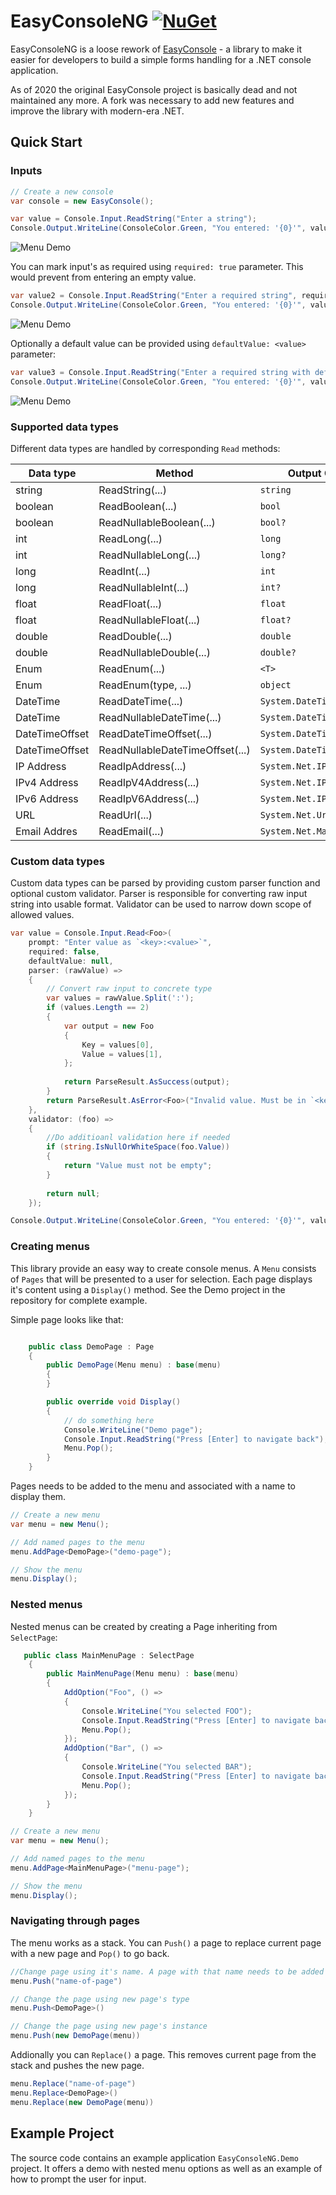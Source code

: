 # EasyConsoleNG [![NuGet](https://img.shields.io/nuget/v/EasyConsoleNG.svg)](https://www.nuget.org/packages/EasyConsoleNG/)

EasyConsoleNG is a loose rework of [EasyConsole](https://github.com/splttingatms/EasyConsole) - a library to make it easier for developers to build a simple forms handling for a .NET console application. 

As of 2020 the original EasyConsole project is basically dead and not maintained any more. A fork was necessary to add new features and improve the library with modern-era .NET.

## Quick Start

### Inputs

```c#
// Create a new console
var console = new EasyConsole();

var value = Console.Input.ReadString("Enter a string");
Console.Output.WriteLine(ConsoleColor.Green, "You entered: '{0}'", value);
```

![Menu Demo](Docs/Images/string_input1.gif)

You can mark input's as required using `required: true` parameter. This would prevent from entering an empty value. 

```c#
var value2 = Console.Input.ReadString("Enter a required string", required: true);
Console.Output.WriteLine(ConsoleColor.Green, "You entered: '{0}'", value2);
```

![Menu Demo](Docs/Images/string_input2.gif)


Optionally a default value can be provided using `defaultValue: <value>` parameter:

```c#
var value3 = Console.Input.ReadString("Enter a required string with default", defaultValue: "foo");
Console.Output.WriteLine(ConsoleColor.Green, "You entered: '{0}'", value3);``
```

![Menu Demo](Docs/Images/string_input3.gif)

### Supported data types

Different data types are handled by corresponding `Read` methods:

| Data type       | Method                     | Output CLR Type               |
| --------------- | -------------------------- | ----------------------------- |
| string          | ReadString(...)            | `string`                      |
| boolean         | ReadBoolean(...)           | `bool`                        |
| boolean         | ReadNullableBoolean(...)   | `bool?`                       |
| int             | ReadLong(...)              | `long`                        |                
| int             | ReadNullableLong(...)      | `long?`                       | 
| long            | ReadInt(...)               | `int`                         |                
| long            | ReadNullableInt(...)       | `int?`                        | 
| float           | ReadFloat(...)             | `float`                       |
| float           | ReadNullableFloat(...)     | `float?`                      |
| double          | ReadDouble(...)            | `double`                      |
| double          | ReadNullableDouble(...)    | `double?`                     |
| Enum            | ReadEnum<T>(...)           | `<T>`                         |
| Enum            | ReadEnum(type, ...)        | `object`                      |
| DateTime        | ReadDateTime(...)          | `System.DateTime`             |
| DateTime        | ReadNullableDateTime(...)  | `System.DateTime?`            | 
| DateTimeOffset  | ReadDateTimeOffset(...)    | `System.DateTimeOffset`       |
| DateTimeOffset  | ReadNullableDateTimeOffset(...) | `System.DateTimeOffset?` |
| IP Address      | ReadIpAddress(...)          | `System.Net.IPAddress`        |
| IPv4 Address    | ReadIpV4Address(...)        | `System.Net.IPAddress`        |  
| IPv6 Address    | ReadIpV6Address(...)        | `System.Net.IPAddress`        |  
| URL             | ReadUrl(...)                | `System.Net.Uri`              | 
| Email Addres    | ReadEmail(...)              | `System.Net.Mail.MailAddress` |

### Custom data types

Custom data types can be parsed by providing custom parser function and optional custom validator. Parser is responsible for converting raw input string into usable format. Validator can be used to narrow down scope of allowed values.


```c#
var value = Console.Input.Read<Foo>(
    prompt: "Enter value as `<key>:<value>`", 
    required: false, 
    defaultValue: null, 
    parser: (rawValue) =>
    {
        // Convert raw input to concrete type
        var values = rawValue.Split(':');
        if (values.Length == 2)
        {
            var output = new Foo
            {
                Key = values[0],
                Value = values[1],
            };
    
            return ParseResult.AsSuccess(output);
        }
        return ParseResult.AsError<Foo>("Invalid value. Must be in `<key>:<value>` format");
    },
    validator: (foo) =>
    {
        //Do additioanl validation here if needed
        if (string.IsNullOrWhiteSpace(foo.Value))
        {
            return "Value must not be empty";
        }
    
        return null;
    });

Console.Output.WriteLine(ConsoleColor.Green, "You entered: '{0}'", value);
```

### Creating menus


This library provide an easy way to create console menus. A `Menu` consists of `Pages` that will be presented to a user for selection. Each page displays it's content using a `Display()` method. See the Demo project in the repository for complete example.

Simple page looks like that:

```c#

    public class DemoPage : Page
    {
        public DemoPage(Menu menu) : base(menu)
        {
        }

        public override void Display()
        {
            // do something here
            Console.WriteLine("Demo page");
            Console.Input.ReadString("Press [Enter] to navigate back");
            Menu.Pop();
        }
    }
```

Pages needs to be added to the menu and associated with a name to display them.

```c#
// Create a new menu
var menu = new Menu();

// Add named pages to the menu
menu.AddPage<DemoPage>("demo-page");

// Show the menu
menu.Display();
```

### Nested menus

Nested menus can be created by creating a Page inheriting from `SelectPage`:

```c#
   public class MainMenuPage : SelectPage
    {
        public MainMenuPage(Menu menu) : base(menu)
        {
            AddOption("Foo", () =>
            {
                Console.WriteLine("You selected FOO");
                Console.Input.ReadString("Press [Enter] to navigate back");
                Menu.Pop();
            });
            AddOption("Bar", () =>
            {
                Console.WriteLine("You selected BAR");
                Console.Input.ReadString("Press [Enter] to navigate back");
                Menu.Pop();
            });
        }
    }
```

```c#
// Create a new menu
var menu = new Menu();

// Add named pages to the menu
menu.AddPage<MainMenuPage>("menu-page");

// Show the menu
menu.Display();
```

### Navigating through pages

The menu works as a stack. You can `Push()` a page to replace current page with a new page and `Pop()` to go back. 

```c#
//Change page using it's name. A page with that name needs to be added to the menu first.
menu.Push("name-of-page")

// Change the page using new page's type
menu.Push<DemoPage>()

// Change the page using new page's instance
menu.Push(new DemoPage(menu))
```

Addionally you can `Replace()` a page. This removes current page from the stack and pushes the new page.

```c#
menu.Replace("name-of-page")
menu.Replace<DemoPage>()
menu.Replace(new DemoPage(menu))
```

## Example Project
The source code contains an example application `EasyConsoleNG.Demo` project. It offers a demo with nested menu options as well as an example of how to prompt the user for input.

